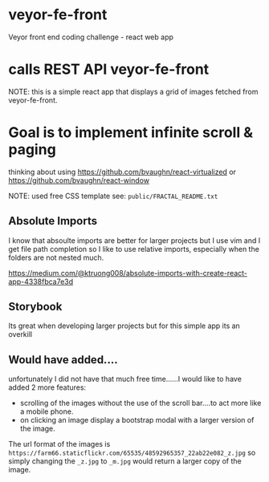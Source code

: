 # veyor-fe-front
Veyor front end coding challenge - react web app

# calls REST API veyor-fe-front
NOTE: this is a simple react app that displays a grid of images fetched from veyor-fe-front.

# Goal is to implement infinite scroll & paging
thinking about using https://github.com/bvaughn/react-virtualized
or https://github.com/bvaughn/react-window


NOTE: used free CSS template see: `public/FRACTAL_README.txt`

## Absolute Imports
I know that absoulte imports are better for larger projects but I use vim
and I get file path completion so I like to use relative imports, especially
when the folders are not nested much.

https://medium.com/@ktruong008/absolute-imports-with-create-react-app-4338fbca7e3d

## Storybook
Its great when developing larger projects but for this simple app its an overkill

## Would have added....
unfortunately I did not have that much free time......I would like to have added 2 more features:

* scrolling of the images without the use of the scroll bar....to act more like a mobile phone.
* on clicking an image display a bootstrap modal with a larger version of the image.

The url format of the images is `https://farm66.staticflickr.com/65535/48592965357_22ab22e082_z.jpg`
so simply changing the `_z.jpg` to `_m.jpg` would return a larger copy of the image.
